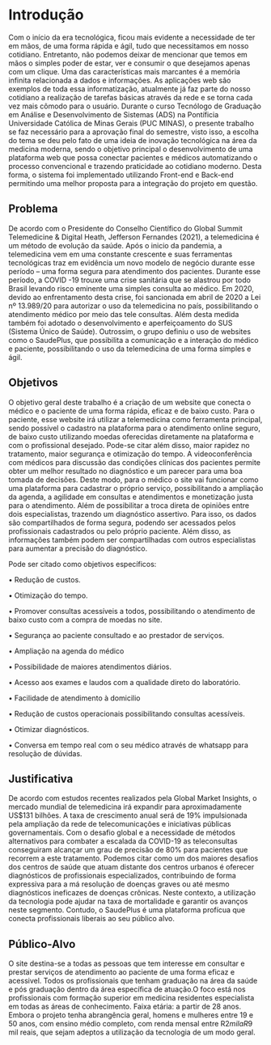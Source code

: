 # Introdução
Com o início da era tecnológica, ficou mais evidente a necessidade de ter em mãos, de uma forma rápida e ágil, tudo que necessitamos em nosso cotidiano. Entretanto, não podemos deixar de mencionar que temos em mãos o simples poder de estar, ver e consumir o que desejamos apenas com um clique. Uma das características mais marcantes é a memória infinita relacionada a dados e informações.
As aplicações web são exemplos de toda essa informatização, atualmente já faz parte do nosso cotidiano a realização de tarefas básicas através da rede e se torna cada vez mais cômodo para o usuário. 
Durante o curso Tecnólogo de Graduação em Análise e Desenvolvimento de Sistemas (ADS) na Pontíficia Universidade Católica de Minas Gerais (PUC MINAS), o presente trabalho se faz necessário para a aprovação final do semestre, visto isso, a escolha do tema se deu pelo fato de uma ideia de inovação tecnológica na área da medicina moderna, sendo o objetivo principal o desenvolvimento de uma plataforma web que possa conectar pacientes e médicos automatizando o processo convencional e trazendo praticidade ao cotidiano moderno. Desta forma, o sistema foi implementado utilizando Front-end e Back-end permitindo uma melhor proposta para a integração do projeto em questão.

## Problema
De acordo com o Presidente do Conselho Científico do Global Summit Telemedicine & Digital Heath, Jefferson Fernandes (2021), a telemedicina é um método de evolução da saúde. Após o inicio da pandemia, a telemedicina vem em uma constante crescente e suas ferramentas tecnológicas traz em evidência um novo modelo de negócio durante esse período – uma forma segura para atendimento dos pacientes. Durante esse período, a COVID -19 trouxe uma crise sanitária que se alastrou por todo Brasil levando risco eminente uma simples consulta ao médico.
Em 2020, devido ao enfrentamento desta crise, foi sancionada em abril de 2020 a Lei nº 13.989/20 para autorizar o uso da telemedicina no país, possibilitando o atendimento médico por meio das tele consultas. Além desta medida também foi adotado o desenvolvimento e aperfeiçoamento do SUS (Sistema Único de Saúde).
Outrossim, o grupo definiu o uso de websites como o SaudePlus, que possibilita a comunicação e a interação do médico e paciente, possibilitando o uso da telemedicina de uma forma simples e ágil.


## Objetivos

O objetivo geral deste trabalho é a criação de um website que conecta o médico e o paciente de uma forma rápida, eficaz e de baixo custo. 
Para o paciente, esse website irá utilizar a telemedicina como ferramenta principal, sendo possível o cadastro na plataforma para o atendimento online seguro, de baixo custo utilizando moedas oferecidas diretamente na plataforma e com o profissional desejado. Pode-se citar além disso, maior rapidez no tratamento, maior segurança e otimização do tempo.
A videoconferência com médicos para discussão das condições clínicas dos pacientes permite obter um melhor resultado no diagnóstico e um parecer para uma boa tomada de decisões.
Deste modo, para o médico o site vai funcionar como uma plataforma para cadastrar o próprio serviço, possibilitando a ampliação da agenda, a agilidade em consultas e atendimentos e monetização justa para o atendimento. Além de possibilitar a troca direta de opiniões entre dois especialistas, trazendo um diagnóstico assertivo.
Para isso, os dados são compartilhados de forma segura, podendo ser acessados pelos profissionais cadastrados ou pelo próprio paciente. Além disso, as informações também podem ser compartilhadas com outros especialistas para aumentar a precisão do diagnóstico.

Pode ser citado como objetivos específicos: 

•	Redução de custos.

•	Otimização do tempo.

•	Promover consultas acessíveis a todos, possibilitando o atendimento de baixo custo com a compra de moedas no site.

•	Segurança ao paciente consultado e ao prestador de serviços.

•	Ampliação na agenda do médico

•	Possibilidade de maiores atendimentos diários.

•	Acesso aos exames e laudos com a qualidade direto do laboratório.

•	Facilidade de atendimento à domicilio

•	Redução de custos operacionais possibilitando consultas acessíveis.

•	Otimizar diagnósticos.

•	Conversa em tempo real com o seu médico através de whatsapp para resolução de dúvidas.



## Justificativa

De acordo com estudos recentes realizados pela Global Market Insights, o mercado mundial de telemedicina irá expandir para aproximadamente US$131 bilhões. A taxa de crescimento anual será de 19% impulsionada pela ampliação da rede de telecomunicações e iniciativas públicas governamentais. Com o desafio global e a necessidade de métodos alternativos para combater a escalada da COVID-19 as teleconsultas conseguiram alcançar um grau de precisão de 80% para pacientes que recorrem a este tratamento.
Podemos citar como um dos maiores desafios dos centros de saúde que atuam distante dos centros urbanos é oferecer diagnósticos de profissionais especializados, contribuindo de forma expressiva para a má resolução de doenças graves ou até mesmo diagnósticos ineficazes de doenças crônicas. Neste contexto, a utilização da tecnologia pode ajudar na taxa de mortalidade e garantir os avanços neste segmento.
Contudo, o SaudePlus é uma plataforma profícua que conecta profissionais liberais ao seu público alvo.


## Público-Alvo


O site destina-se a todas as pessoas que tem interesse em consultar e prestar serviços de atendimento ao paciente de uma forma eficaz e acessivel.
Todos os profissionais que tenham graduação na área da saúde e pós graduação dentro da área específica de atuação.O foco está nos profissionais com formação superior em medicina residentes especialista em todas as áreas de conhecimento. Faixa etária: a partir de 28 anos.
Embora o projeto tenha abrangência geral, homens e mulheres entre 19 e 50 anos, com ensino médio completo, com renda mensal entre R$2 mil a R$9 mil reais, que sejam adeptos a utilização da tecnologia de um modo geral.

